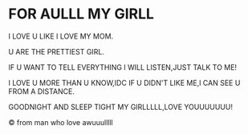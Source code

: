 <!DOCTYPE html>
<html lang="id">
<head>
    <link>
    <meta charset="UTF-8">
    <meta name="viewport" content="width=device-width, initial-scale=1.0">
    <title>meheuheuhe</title>
    <link rel="stylesheet" href="style.css">
</link>
</head>
<body>
    <div class="container">
        <h1>FOR AULLL MY GIRLL</h1>
        <p class="pesan">I LOVE U LIKE I LOVE MY MOM.</p>
        <p class="pesan">U ARE THE PRETTIEST GIRL.</p>
        <p class="pesan">IF U WANT TO TELL EVERYTHING I WILL LISTEN,JUST TALK TO ME! </p>
        <p class="pesan">I LOVE U MORE THAN U KNOW,IDC IF U DIDN'T LIKE ME,I CAN SEE U FROM A DISTANCE.</p>
        <p class="pesan">GOODNIGHT AND SLEEP TIGHT MY GIRLLLLL,LOVE YOUUUUUUU!</p>
        <div class="footer">
            <p>&copy; from man who love awuuulllll</p>
        </div>
    </div>
</body>
</html>

